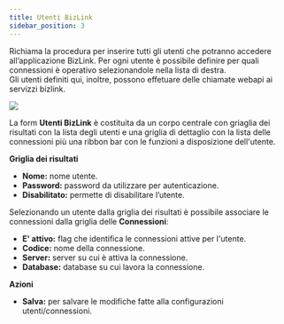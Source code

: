 ```yaml
---
title: Utenti BizLink
sidebar_position: 3
---
```


Richiama la procedura per inserire tutti gli utenti che potranno accedere all’applicazione BizLink.
Per ogni utente è possibile definire per quali connessioni è operativo selezionandole nella lista di destra. <br/>
Gli utenti definiti qui, inoltre, possono effetuare delle chiamate webapi ai servizzi bizlink.

![](/img/home/connections/bizlink-users1.png)

La form **Utenti BizLink** è costituita da un corpo centrale con griaglia dei risultati con la lista degli utenti e una griglia di dettaglio con la lista delle connessioni più una ribbon bar con le funzioni a disposizione dell'utente.

**Griglia dei risultati**
* **Nome:** nome utente.
* **Password:** password da utilizzare per autenticazione.
* **Disabilitato:** permette di disabilitare l’utente.

Selezionando un utente dalla griglia dei risultati è possibile associare le connessioni dalla griglia delle **Connessioni**:
* **E' attivo:** flag che identifica le connessioni attive per l'utente.
* **Codice:** nome della connessione.
* **Server:** server su cui è attiva la connessione.
* **Database:** database su cui lavora la connessione.

**Azioni**
* **Salva:** per salvare le modifiche fatte alla configurazioni utenti/connessioni.
